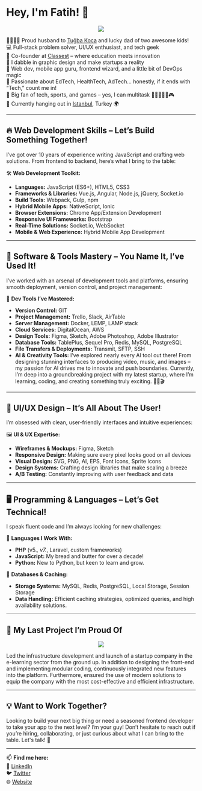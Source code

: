 # Hey, I'm Fatih! 👋

<p align="center"><a href="https://www.youtube.com/watch?v=1q3xags1uDo" target="_blank"><img src="https://github.com/user-attachments/assets/2d7c04db-ffa6-40ca-8ba0-fe4021c81b26"></a></p>  

👨‍👩‍👧‍👦 Proud husband to [Tuğba Koca](https://tugba.koca.app) and lucky dad of two awesome kids!  
💻 Full-stack problem solver, UI/UX enthusiast, and tech geek  
🏢 Co-founder at [Classest](https://classest.com) – where education meets innovation  
🎨 I dabble in graphic design and make startups a reality  
📱 Web dev, mobile app guru, frontend wizard, and a little bit of DevOps magic  
🤖 Passionate about EdTech, HealthTech, AdTech... honestly, if it ends with “Tech,” count me in!  
🦾 Big fan of tech, sports, and games – yes, I can multitask 🏊‍♂️⛹️‍♂️🎸🎮  
📍 Currently hanging out in [Istanbul](https://maps.app.goo.gl/UU6mM7UqKngpTcoc7), Turkey 🌍

---

## 🔥 Web Development Skills – Let’s Build Something Together!

I’ve got over 10 years of experience writing JavaScript and crafting web solutions. From frontend to backend, here’s what I bring to the table:

🛠 **Web Development Toolkit:**  
- **Languages:** JavaScript (ES6+), HTML5, CSS3  
- **Frameworks & Libraries:** Vue.js, Angular, Node.js, jQuery, Socket.io  
- **Build Tools:** Webpack, Gulp, npm  
- **Hybrid Mobile Apps:** NativeScript, Ionic  
- **Browser Extensions:** Chrome App/Extension Development  
- **Responsive UI Frameworks:** Bootstrap  
- **Real-Time Solutions:** Socket.io, WebSocket  
- **Mobile & Web Experience:** Hybrid Mobile App Development

---

## 🚀 Software & Tools Mastery – You Name It, I’ve Used It!

I’ve worked with an arsenal of development tools and platforms, ensuring smooth deployment, version control, and project management:

🔧 **Dev Tools I’ve Mastered:**  
- **Version Control:** GIT  
- **Project Management:** Trello, Slack, AirTable  
- **Server Management:** Docker, LEMP, LAMP stack  
- **Cloud Services:** DigitalOcean, AWS  
- **Design Tools:** Figma, Sketch, Adobe Photoshop, Adobe Illustrator  
- **Database Tools:** TablePlus, Sequel Pro, Redis, MySQL, PostgreSQL  
- **File Transfers & Deployments:** Transmit, SFTP, SSH
- **AI & Creativity Tools:** I’ve explored nearly every AI tool out there! From designing stunning interfaces to producing video, music, and images – my passion for AI drives me to innovate and push boundaries. Currently, I’m deep into a groundbreaking project with my latest startup, where I’m learning, coding, and creating something truly exciting. 🚀🎨🎬  

---

## 🎨 UI/UX Design – It’s All About The User!

I’m obsessed with clean, user-friendly interfaces and intuitive experiences:

🖼 **UI & UX Expertise:**  
- **Wireframes & Mockups:** Figma, Sketch  
- **Responsive Design:** Making sure every pixel looks good on all devices  
- **Visual Design:** SVG, PNG, AI, EPS, Font Icons, Sprite Icons  
- **Design Systems:** Crafting design libraries that make scaling a breeze  
- **A/B Testing:** Constantly improving with user feedback and data

---

## 🖥️ Programming & Languages – Let’s Get Technical!

I speak fluent code and I’m always looking for new challenges:

💾 **Languages I Work With:**  
- **PHP** (v5.*, v7.*, Laravel, custom frameworks)  
- **JavaScript:** My bread and butter for over a decade!  
- **Python:** New to Python, but keen to learn and grow.

🔗 **Databases & Caching:**  
- **Storage Systems:** MySQL, Redis, PostgreSQL, Local Storage, Session Storage  
- **Data Handling:** Efficient caching strategies, optimized queries, and high availability solutions.

---

## 🙏 My Last Project I’m Proud Of
<p align="center"><a href="https://classest.com" target="_blank"><img src="https://user-images.githubusercontent.com/1655312/190709006-1ba54b08-d104-4781-a187-6fde23f6bb9c.png"></a></p>  
Led the infrastructure development and launch of a startup company in the e-learning sector from the ground up. In addition to designing the front-end and implementing modular coding, continuously integrated new features into the platform. Furthermore, ensured the use of modern solutions to equip the company with the most cost-effective and efficient infrastructure. 

---

## 💡 Want to Work Together?

Looking to build your next big thing or need a seasoned frontend developer to take your app to the next level? I’m your guy! Don’t hesitate to reach out if you’re hiring, collaborating, or just curious about what I can bring to the table. Let's talk! 🚀

---

📫 **Find me here:**  
💼 [LinkedIn](https://linkedin.com/in/fatihkoca)  
🐦 [Twitter](https://twitter.com/fatihkoca)  
🌐 [Website](https://fatih.koca.app)
